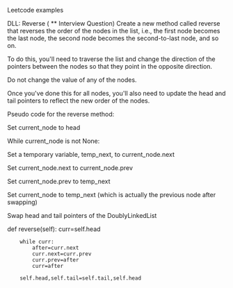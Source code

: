 Leetcode examples 

DLL: Reverse ( ** Interview Question)
Create a new method called reverse that reverses the order of the nodes in the list, i.e., the first node becomes the last node, the second node becomes the second-to-last node, and so on.

To do this, you'll need to traverse the list and change the direction of the pointers between the nodes so that they point in the opposite direction.

Do not change the value of any of the nodes.

Once you've done this for all nodes, you'll also need to update the head and tail pointers to reflect the new order of the nodes.


Pseudo code for the reverse method:

Set current_node to head

While current_node is not None:

Set a temporary variable, temp_next, to current_node.next

Set current_node.next to current_node.prev

Set current_node.prev to temp_next

Set current_node to temp_next (which is actually the previous node after swapping)

Swap head and tail pointers of the DoublyLinkedList


def reverse(self):
        curr=self.head
        
        while curr:
            after=curr.next
            curr.next=curr.prev
            curr.prev=after
            curr=after
        
        self.head,self.tail=self.tail,self.head
            
